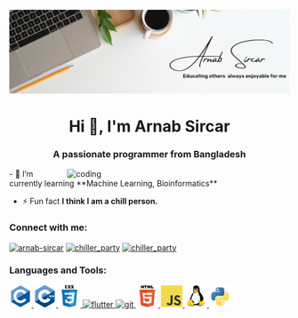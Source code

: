 ![logo](https://github.com/ArnabSircar/Arnab-Sircar/blob/main/White%20Minimalist%20Profile%20LinkedIn%20Banner.png)
<h1 align="center">Hi 👋, I'm Arnab Sircar</h1>
<h3 align="center">A passionate programmer from Bangladesh</h3>
<img align="right" alt="coding" width="400" src="https://encrypted-tbn0.gstatic.com/images?q=tbn:ANd9GcTN6BAZapEOZHmgmWGAmYztiQ_hxI02UeID3Q&s">
- 🌱 I’m currently learning **Machine Learning, Bioinformatics**

- ⚡ Fun fact **I think I am a chill person.**

<h3 align="left">Connect with me:</h3>
<p align="left">
<a href="https://linkedin.com/in/arnab-sircar" target="blank"><img align="center" src="https://raw.githubusercontent.com/rahuldkjain/github-profile-readme-generator/master/src/images/icons/Social/linked-in-alt.svg" alt="arnab-sircar" height="30" width="40" /></a>
<!-- <a href="https://www.codechef.com/users/chiller_party" target="blank"><img align="center" src="https://cdn.jsdelivr.net/npm/simple-icons@3.1.0/icons/codechef.svg" alt="chiller_party" height="30" width="40" /></a> -->
<a href="https://codeforces.com/profile/chiller_party" target="blank"><img align="center" src="https://raw.githubusercontent.com/rahuldkjain/github-profile-readme-generator/master/src/images/icons/Social/codeforces.svg" alt="chiller_party" height="30" width="40" /></a>
<a href="https://www.leetcode.com/chiller_party" target="blank"><img align="center" src="https://raw.githubusercontent.com/rahuldkjain/github-profile-readme-generator/master/src/images/icons/Social/leet-code.svg" alt="chiller_party" height="30" width="40" /></a>
</p>

<h3 align="left">Languages and Tools:</h3>
<p align="left"> <a href="https://www.cprogramming.com/" target="_blank" rel="noreferrer"> <img src="https://raw.githubusercontent.com/devicons/devicon/master/icons/c/c-original.svg" alt="c" width="40" height="40"/> </a> <a href="https://www.w3schools.com/cpp/" target="_blank" rel="noreferrer"> <img src="https://raw.githubusercontent.com/devicons/devicon/master/icons/cplusplus/cplusplus-original.svg" alt="cplusplus" width="40" height="40"/> </a> <a href="https://www.w3schools.com/css/" target="_blank" rel="noreferrer"> <img src="https://raw.githubusercontent.com/devicons/devicon/master/icons/css3/css3-original-wordmark.svg" alt="css3" width="40" height="40"/> </a> <a href="https://flutter.dev" target="_blank" rel="noreferrer"> <img src="https://www.vectorlogo.zone/logos/flutterio/flutterio-icon.svg" alt="flutter" width="40" height="40"/> </a> <a href="https://git-scm.com/" target="_blank" rel="noreferrer"> <img src="https://www.vectorlogo.zone/logos/git-scm/git-scm-icon.svg" alt="git" width="40" height="40"/> </a> <a href="https://www.w3.org/html/" target="_blank" rel="noreferrer"> <img src="https://raw.githubusercontent.com/devicons/devicon/master/icons/html5/html5-original-wordmark.svg" alt="html5" width="40" height="40"/> </a> <a href="https://developer.mozilla.org/en-US/docs/Web/JavaScript" target="_blank" rel="noreferrer"> <img src="https://raw.githubusercontent.com/devicons/devicon/master/icons/javascript/javascript-original.svg" alt="javascript" width="40" height="40"/> </a> <a href="https://www.linux.org/" target="_blank" rel="noreferrer"> <img src="https://raw.githubusercontent.com/devicons/devicon/master/icons/linux/linux-original.svg" alt="linux" width="40" height="40"/> </a> <a href="https://www.python.org" target="_blank" rel="noreferrer"> <img src="https://raw.githubusercontent.com/devicons/devicon/master/icons/python/python-original.svg" alt="python" width="40" height="40"/> </a> </p>
